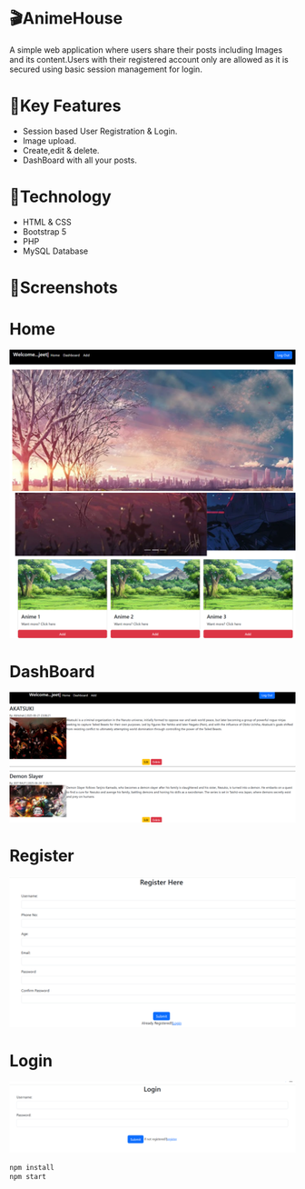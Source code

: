 # 🎬AnimeHouse
A simple web application where users share their posts including Images and its content.Users with their registered account only are allowed as it is secured using basic session management for login.

# 🔑Key Features
- Session based User Registration & Login.
- Image upload.
- Create,edit & delete.
- DashBoard with all your posts.

# 🚀Technology
- HTML & CSS
- Bootstrap 5
- PHP
- MySQL Database

# 📸Screenshots
# Home
![Home](AnimeBlogs/images/image-3.png) ![alt text](AnimeBlogs/images/image-4.png)
# DashBoard
![DashBoard](AnimeBlogs/images/image-2.png)
# Register
![register](AnimeBlogs/images/image-5.png)
# Login
![login](AnimeBlogs/images/image-6.png)

```
npm install
npm start
```



[def]: image-1.png